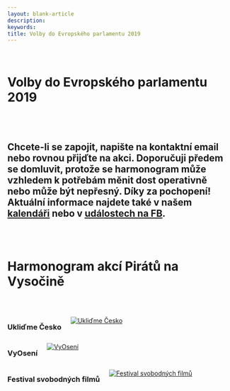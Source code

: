 ```yaml
---
layout: blank-article
description: 
keywords: 
title: Volby do Evropského parlamentu 2019
---
```


<div class="pce-hero pce-hero--entry">
    <div class="pce-hero__content">
      <br>
        <h1 class="c-page-title">Volby do Evropského parlamentu 2019</h1><br><br>
        <h2 class="t-h4-alt">
          Chcete-li se zapojit, napište na kontaktní email nebo rovnou přijďte na akci. Doporučuji předem se domluvit, protože se harmonogram může vzhledem k potřebám měnit dost operativně nebo může být nepřesný. Díky za pochopení!           
          Aktuální informace najdete také v našem <u><a href="https://calendar.google.com/calendar/embed?showTitle=0&showNav=0&showDate=0&showPrint=0&showTabs=0&showCalendars=0&showTz=0&mode=AGENDA&height=500&wkst=2&hl=cs&bgcolor=%23FFFFFF&src=r26esfjiivuu9temt46dholqhs%40group.calendar.google.com&ctz=Europe%2FPrague&color=%232952A3">kalendáři</a></u> nebo v <u><a href="https://www.facebook.com/pirati.vysocina/events/">událostech na FB</a></u>.
      </h2>
    </div>
</div>
<br>
<div class="pce-hero pce-hero--entry">
    <div class="pce-hero__content">
      <br>
        <h1 class="c-page-title">Harmonogram akcí Pirátů na Vysočině</h1><br><br>        
    </div>
</div>
<div class="o-section">
  <div class="row">
    <div class="columns medium-4">
      <div class="o-section-header o-section-header--bordered">
        <h3 class="o-section__heading t-h4-alt">Ukliďme Česko</h3>
      </div>
      <a href="/cinnost/uklidme-cesko/"><img src="https://raw.githubusercontent.com/pirati-web/vysocina.pirati.cz/master/assets/img/uklidme.jpg" alt="Ukliďme Česko" style="margin:10px 0px"></a>
    </div>
    <div class="columns medium-4">
      <div class="o-section-header o-section-header--bordered">
        <h3 class="o-section__heading t-h4-alt">VyOsení</h3>
      </div>
      <a href="/cinnost/vyoseni/"><img src="https://raw.githubusercontent.com/pirati-web/vysocina.pirati.cz/master/assets/img/vyoseni.jpg" alt="VyOsení" style="margin:10px 0px"></a>
    </div>
    <div class="columns medium-4">
      <div class="o-section-header o-section-header--bordered">
        <h3 class="o-section__heading t-h4-alt">Festival svobodných filmů</h3>
      </div>
      <a href="/cinnost/fsf/"><img src="https://raw.githubusercontent.com/pirati-web/vysocina.pirati.cz/master/assets/img/fsf.jpg" alt="Festival svobodných filmů" style="margin:10px 0px"></a>
    </div>
  </div>
</div>
